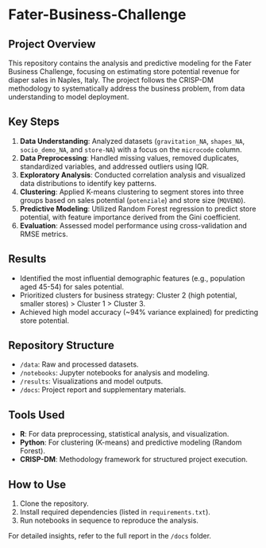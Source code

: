 # Fater-Business-Challenge

## Project Overview
This repository contains the analysis and predictive modeling for the Fater Business Challenge, focusing on estimating store potential revenue for diaper sales in Naples, Italy. The project follows the CRISP-DM methodology to systematically address the business problem, from data understanding to model deployment.

## Key Steps
1. **Data Understanding**: Analyzed datasets (`gravitation_NA`, `shapes_NA`, `socio_demo_NA`, and `store-NA`) with a focus on the `microcode` column.
2. **Data Preprocessing**: Handled missing values, removed duplicates, standardized variables, and addressed outliers using IQR.
3. **Exploratory Analysis**: Conducted correlation analysis and visualized data distributions to identify key patterns.
4. **Clustering**: Applied K-means clustering to segment stores into three groups based on sales potential (`potenziale`) and store size (`MQVEND`).
5. **Predictive Modeling**: Utilized Random Forest regression to predict store potential, with feature importance derived from the Gini coefficient.
6. **Evaluation**: Assessed model performance using cross-validation and RMSE metrics.

## Results
- Identified the most influential demographic features (e.g., population aged 45-54) for sales potential.
- Prioritized clusters for business strategy: Cluster 2 (high potential, smaller stores) > Cluster 1 > Cluster 3.
- Achieved high model accuracy (~94% variance explained) for predicting store potential.

## Repository Structure
- `/data`: Raw and processed datasets.
- `/notebooks`: Jupyter notebooks for analysis and modeling.
- `/results`: Visualizations and model outputs.
- `/docs`: Project report and supplementary materials.

## Tools Used
- **R**: For data preprocessing, statistical analysis, and visualization.
- **Python**: For clustering (K-means) and predictive modeling (Random Forest).
- **CRISP-DM**: Methodology framework for structured project execution.

## How to Use
1. Clone the repository.
2. Install required dependencies (listed in `requirements.txt`).
3. Run notebooks in sequence to reproduce the analysis.

For detailed insights, refer to the full report in the `/docs` folder.
